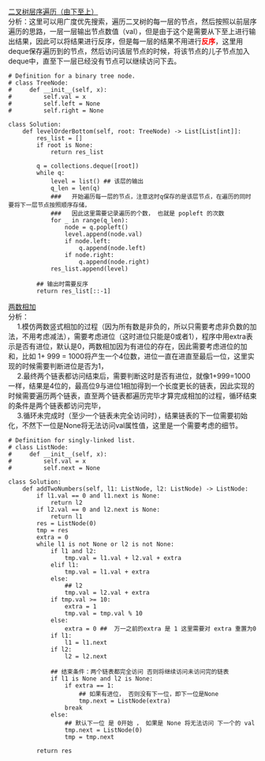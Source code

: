 [二叉树层序遍历（由下至上）](https://leetcode-cn.com/problems/binary-tree-level-order-traversal-ii/)    
分析：这里可以用广度优先搜索，遍历二叉树的每一层的节点，然后按照以前层序遍历的思路，一层一层输出节点数值（val），但是由于这个是需要从下至上进行输出结果，因此可以将结果进行反序，但是每一层的结果不用进行<font color=red>**反序**</font>，这里用deque保存遍历到的节点，然后访问该层节点的时候，将该节点的儿子节点加入deque中，直至下一层已经没有节点可以继续访问下去。    
```python3
# Definition for a binary tree node.
# class TreeNode:
#     def __init__(self, x):
#         self.val = x
#         self.left = None
#         self.right = None

class Solution:
    def levelOrderBottom(self, root: TreeNode) -> List[List[int]]:
        res_list = []
        if root is None:
            return res_list
        
        q = collections.deque([root])
        while q:
            level = list() ## 该层的输出
            q_len = len(q)
            ###   开始遍历每一层的节点，注意这时q保存的是该层节点，在遍历的同时要将下一层节点按照顺序存储，
            ###   因此这里需要记录遍历的个数， 也就是 popleft 的次数
            for _ in range(q_len):
                node = q.popleft()
                level.append(node.val)
                if node.left:
                    q.append(node.left)
                if node.right:
                    q.append(node.right)
            res_list.append(level)

        ## 输出时需要反序
        return res_list[::-1]

```

[两数相加](https://leetcode-cn.com/problems/add-two-numbers/)    
分析：   
&emsp; 1.模仿两数竖式相加的过程（因为所有数是非负的，所以只需要考虑非负数的加法，不用考虑减法），需要考虑进位（这时进位只能是0或者1），程序中用extra表示是否有进位，默认是0，两数相加因为有进位的存在，因此需要考虑进位的加和，比如 1+ 999 = 1000将产生一个4位数，进位一直在进直至最后一位，这里实现的时候需要判断进位是否为1，   
&emsp; 2.最终两个链表都访问结束后，需要判断这时是否有进位，就像1+999=1000一样，结果是4位的，最高位9与进位1相加得到一个长度更长的链表，因此实现的时候需要遍历两个链表，直至两个链表都遍历完毕才算完成相加的过程，循环结束的条件是两个链表都访问完毕，   
&emsp; 3.循环未完成时（至少一个链表未完全访问时），结果链表的下一位需要初始化，不然下一位是None将无法访问val属性值，这里是一个需要考虑的细节。     
```python3
# Definition for singly-linked list.
# class ListNode:
#     def __init__(self, x):
#         self.val = x
#         self.next = None

class Solution:
    def addTwoNumbers(self, l1: ListNode, l2: ListNode) -> ListNode:
        if l1.val == 0 and l1.next is None:
            return l2 
        if l2.val == 0 and l2.next is None:
            return l1 
        res = ListNode(0)
        tmp = res
        extra = 0
        while l1 is not None or l2 is not None:
            if l1 and l2:
                tmp.val = l1.val + l2.val + extra 
            elif l1:
                tmp.val = l1.val + extra 
            else:
                ## l2 
                tmp.val = l2.val + extra 
            if tmp.val >= 10:
                extra = 1
                tmp.val = tmp.val % 10
            else:
                extra = 0 ##  万一之前的extra 是 1 这里需要对 extra 重置为0
            if l1:
                l1 = l1.next
            if l2:
                l2 = l2.next
           
            ## 结束条件：两个链表都完全访问 否则将继续访问未访问完的链表
            if l1 is None and l2 is None:
                if extra == 1:
                    ## 如果有进位， 否则没有下一位，即下一位是None
                    tmp.next = ListNode(extra)
                break  
            else:
                ## 默认下一位 是 0开始 ， 如果是 None 将无法访问 下一个的 val
                tmp.next = ListNode(0)
                tmp = tmp.next 
                    
        return res
```
